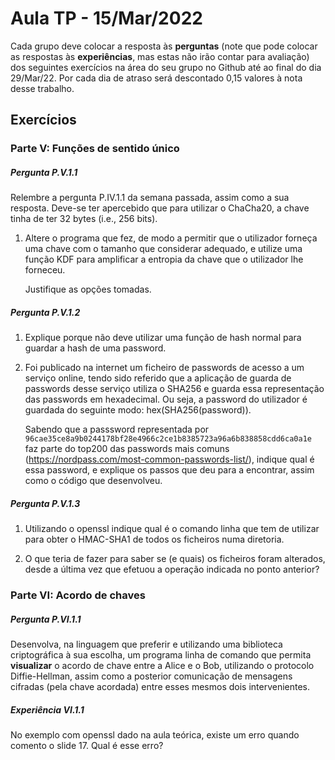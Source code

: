 # Aula TP - 15/Mar/2022

Cada grupo deve colocar a resposta às **perguntas** (note que pode colocar as respostas às **experiências**, mas estas não irão contar para avaliação) dos seguintes exercícios na área do seu grupo no Github até ao final do dia 29/Mar/22. Por cada dia de atraso será descontado 0,15 valores à nota desse trabalho.

## Exercícios

### Parte V: Funções de sentido único

##### Pergunta P.V.1.1


Relembre a pergunta P.IV.1.1 da semana passada, assim como a sua resposta. Deve-se ter apercebido que para utilizar o ChaCha20, a chave tinha de ter 32 bytes (i.e., 256 bits).

1. Altere o programa que fez, de modo a permitir que o utilizador forneça uma chave com o tamanho que considerar adequado, e utilize uma função KDF para amplificar a entropia da chave que o utilizador lhe forneceu.

   Justifique as opções tomadas.


##### Pergunta P.V.1.2

1. Explique porque não deve utilizar uma função de hash normal para guardar a hash de uma password.

2. Foi publicado na internet um ficheiro de passwords de acesso a um serviço online, tendo sido referido que a aplicação de guarda de passwords desse serviço utiliza o SHA256 e guarda essa representação das passwords em hexadecimal. Ou seja, a password do utilizador é guardada do seguinte modo: hex(SHA256(password)).

   Sabendo que a passsword representada por `96cae35ce8a9b0244178bf28e4966c2ce1b8385723a96a6b838858cdd6ca0a1e` faz parte do top200 das passwords mais comuns (https://nordpass.com/most-common-passwords-list/), indique qual é essa password, e explique os passos que deu para a encontrar, assim como o código que desenvolveu.


##### Pergunta P.V.1.3

1. Utilizando o openssl indique qual é o comando linha que tem de utilizar para obter o HMAC-SHA1 de todos os ficheiros numa diretoria.

2. O que teria de fazer para saber se (e quais) os ficheiros foram alterados, desde a última vez que efetuou a operação indicada no ponto anterior?


### Parte VI: Acordo de chaves

##### Pergunta P.VI.1.1

Desenvolva, na linguagem que preferir e utilizando uma biblioteca criptográfica à sua escolha, um programa linha de comando que permita **visualizar** o acordo de chave entre a Alice e o Bob, utilizando o protocolo Diffie-Hellman, assim como a posterior comunicação de mensagens cifradas (pela chave acordada) entre esses mesmos dois intervenientes.


##### Experiência VI.1.1

No exemplo com openssl dado na aula teórica, existe um erro quando comento o slide 17. Qual é esse erro?